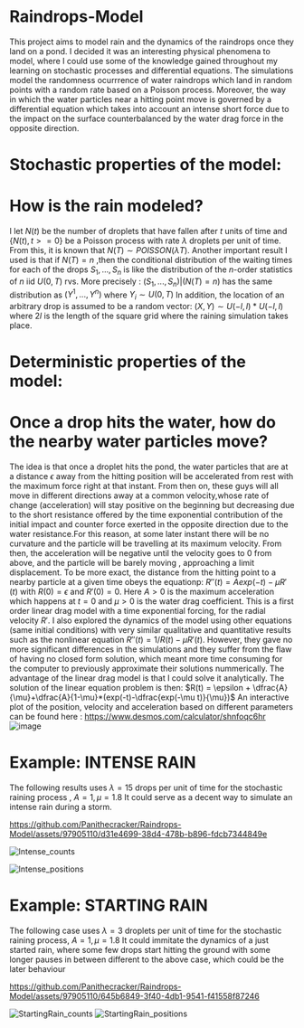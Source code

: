 # Raindrops-Model
This project aims to model rain and the dynamics of the raindrops once they land on a pond. I decided it was an interesting physical phenomena to model, where I could use some of the knowledge gained throughout my learning on stochastic processes and differential equations. The simulations model the randomness ocurrrence of water raindrops which land in random points with a random rate based on a Poisson  process. Moreover, the way in which the water particles near a hitting point move is governed by a differential equation which takes into account an intense short force due to the impact on the surface counterbalanced by the water drag force in the opposite direction.
# Stochastic properties of the model:
# How is the rain modeled? 
I let $N(t)$ be the number of droplets that have fallen after $t$ units of time and $`\{N(t),t>=0\}`$ be a Poisson process with rate $\lambda$ droplets per unit of time. 
From this, it is known that $N(T) \sim POISSON(\lambda T)$. 
Another important result I used is that if $N(T) = n$ ,then the conditional distribution of the waiting times for each of the drops $S_1,...,S_n$ is like the distribution of the $n$-order statistics of $n$ iid $U(0,T)$ rvs. More precisely : $(S_1,...,S_n)|(N(T) = n)$ has the same distribution as  $(Y^1,...,Y^n)$ where $Y_i \sim U(0,T)$
In addition, the location of an arbitrary drop is assumed to be a random vector: $(X,Y) \sim U(-l,l)*U(-l,l)$ where $2l$ is the length of the square grid where the raining simulation takes place.
# Deterministic properties of the model:
# Once a drop hits the water, how do the nearby water particles move?
The idea is that once a droplet hits the pond, the water particles that are at a distance $\epsilon$ away from the hitting position will be accelerated from rest with the maximum force right at that instant. From then on, these guys will all move in different directions away at a common velocity,whose rate of change (acceleration) will stay positive on the beginning but decreasing due to the short resistance offered by the time exponential contribution of the initial impact and counter force exerted in the opposite direction due to the water resistance.For this reason, at some later instant there will be no curvature and the particle will be travelling at its maximum velocity. From then, the acceleration will be negative until the velocity goes to 0 from above, and the particle will be barely moving , approaching a limit displacement. To be more exact, the distance from the hitting point to a nearby particle at a given time obeys the equationp:
$R''(t) = Aexp(-t) -\mu R'(t)$ with $R(0) = \epsilon$ and $R'(0) = 0$. Here $A > 0$ is the maximum acceleration which happens at $t = 0$ and $\mu >0$ is the water drag coefficient. This is a first order linear drag model with a time exponential forcing, for the radial velocity $R'$. I also explored the dynamics of the model using other equations (same initial conditions) with very similar qualitative and quantitative results such as the nonlinear equation $R''(t) = 1/R(t) -\mu R'(t)$. However, they gave no more significant differences in the simulations and they suffer from the flaw of having no closed form solution, which meant more time consuming for the computer to previously approximate their solutions nummerically. The advantage of the linear drag model is that I could solve it analytically. The solution of the linear equation problem is then:
$R(t) = \epsilon + \dfrac{A}{\mu}+\dfrac{A}{1-\mu}*(exp(-t)-\dfrac{exp(-\mu t)}{\mu})$
An interactive plot of the position, velocity and acceleration based on different parameters can be found here : https://www.desmos.com/calculator/shnfoqc6hr
![image](https://github.com/Panithecracker/Raindrops-Model/assets/97905110/97a8ae25-2ab0-442c-be36-c25ce1b18439)



# Example: INTENSE RAIN 
The following results uses $\lambda = 15$ drops per unit of time for the stochastic raining process , $A =1, \mu = 1.8$
It could serve as a decent way to simulate an intense rain during a storm.

https://github.com/Panithecracker/Raindrops-Model/assets/97905110/d31e4699-38d4-478b-b896-fdcb7344849e

![Intense_counts](https://github.com/Panithecracker/Raindrops-Model/assets/97905110/607e529e-782d-4c48-b8eb-8a414c1fc7f5)

![Intense_positions](https://github.com/Panithecracker/Raindrops-Model/assets/97905110/a8613534-5f44-40d5-8056-d70ffd5b87dc)

# Example: STARTING RAIN
The following case uses $\lambda = 3$ droplets per unit of time for the stochastic raining process, $A = 1, \mu = 1.8$
It could immitate the dynamics of a just started rain, where some few drops start hitting the ground with some longer pauses in between different to the above case, which could be the later behaviour

https://github.com/Panithecracker/Raindrops-Model/assets/97905110/645b6849-3f40-4db1-9541-f41558f87246

![StartingRain_counts](https://github.com/Panithecracker/Raindrops-Model/assets/97905110/802745a6-68be-4016-bcda-bd0ed7c4ac24)
![StartingRain_positions](https://github.com/Panithecracker/Raindrops-Model/assets/97905110/125eb1b1-1ed8-4b8f-b36c-ef16f958e151)





